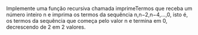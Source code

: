 Implemente uma função recursiva chamada imprimeTermos que receba um número inteiro n e imprima os termos da sequência n,n−2,n−4,...,0, isto é, os termos da sequência que começa pelo valor n e termina em 0, decrescendo de 2 em 2 valores.
